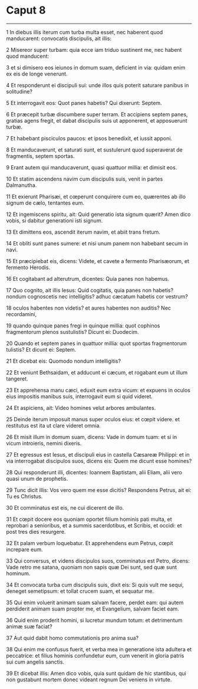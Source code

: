 # Caput 8

***

1 In diebus illis iterum cum turba multa esset, nec haberent quod manducarent: convocatis discipulis, ait illis:

2 Misereor super turbam: quia ecce iam triduo sustinent me, nec habent quod manducent:

3 et si dimisero eos ieiunos in domum suam, deficient in via: quidam enim ex eis de longe venerunt.

4 Et responderunt ei discipuli sui: unde illos quis poterit saturare panibus in solitudine?

5 Et interrogavit eos: Quot panes habetis? Qui dixerunt: Septem.

6 Et præcepit turbæ discumbere super terram. Et accipiens septem panes, gratias agens fregit, et dabat discipulis suis ut apponerent, et apposuerunt turbæ.

7 Et habebant pisciculos paucos: et ipsos benedixit, et iussit apponi.

8 Et manducaverunt, et saturati sunt, et sustulerunt quod superaverat de fragmentis, septem sportas.

9 Erant autem qui manducaverunt, quasi quattuor millia: et dimisit eos.

10 Et statim ascendens navim cum discipulis suis, venit in partes Dalmanutha.

11 Et exierunt Pharisæi, et cœperunt conquirere cum eo, quærentes ab illo signum de cælo, tentantes eum.

12 Et ingemiscens spiritu, ait: Quid generatio ista signum quærit? Amen dico vobis, si dabitur generationi isti signum.

13 Et dimittens eos, ascendit iterum navim, et abiit trans fretum.

14 Et obliti sunt panes sumere: et nisi unum panem non habebant secum in navi.

15 Et præcipiebat eis, dicens: Videte, et cavete a fermento Pharisæorum, et fermento Herodis.

16 Et cogitabant ad alterutrum, dicentes: Quia panes non habemus.

17 Quo cognito, ait illis Iesus: Quid cogitatis, quia panes non habetis? nondum cognoscetis nec intelligitis? adhuc cæcatum habetis cor vestrum?

18 oculos habentes non videtis? et aures habentes non auditis? Nec recordamini,

19 quando quinque panes fregi in quinque millia: quot cophinos fragmentorum plenos sustulistis? Dicunt ei: Duodecim.

20 Quando et septem panes in quattuor millia: quot sportas fragmentorum tulistis? Et dicunt ei: Septem.

21 Et dicebat eis: Quomodo nondum intelligitis?

22 Et veniunt Bethsaidam, et adducunt ei cæcum, et rogabant eum ut illum tangeret.

23 Et apprehensa manu cæci, eduxit eum extra vicum: et expuens in oculos eius impositis manibus suis, interrogavit eum si quid videret.

24 Et aspiciens, ait: Video homines velut arbores ambulantes.

25 Deinde iterum imposuit manus super oculos eius: et cœpit videre. et restitutus est ita ut clare videret omnia.

26 Et misit illum in domum suam, dicens: Vade in domum tuam: et si in vicum introieris, nemini dixeris.

27 Et egressus est Iesus, et discipuli eius in castella Cæsareæ Philippi: et in via interrogabat discipulos suos, dicens eis: Quem me dicunt esse homines?

28 Qui responderunt illi, dicentes: Ioannem Baptistam, alii Eliam, alii vero quasi unum de prophetis.

29 Tunc dicit illis: Vos vero quem me esse dicitis? Respondens Petrus, ait ei: Tu es Christus.

30 Et comminatus est eis, ne cui dicerent de illo.

31 Et cœpit docere eos quoniam oportet filium hominis pati multa, et reprobari a senioribus, et a summis sacerdotibus, et Scribis, et occidi: et post tres dies resurgere.

32 Et palam verbum loquebatur. Et apprehendens eum Petrus, cœpit increpare eum.

33 Qui conversus, et videns discipulos suos, comminatus est Petro, dicens: Vade retro me satana, quoniam non sapis quæ Dei sunt, sed quæ sunt hominum.

34 Et convocata turba cum discipulis suis, dixit eis: Si quis vult me sequi, deneget semetipsum: et tollat crucem suam, et sequatur me.

35 Qui enim voluerit animam suam salvam facere, perdet eam: qui autem perdiderit animam suam propter me, et Evangelium, salvam faciet eam.

36 Quid enim proderit homini, si lucretur mundum totum: et detrimentum animæ suæ faciat?

37 Aut quid dabit homo commutationis pro anima sua?

38 Qui enim me confusus fuerit, et verba mea in generatione ista adultera et peccatrice: et filius hominis confundetur eum, cum venerit in gloria patris sui cum angelis sanctis.

39 Et dicebat illis: Amen dico vobis, quia sunt quidam de hic stantibus, qui non gustabunt mortem donec videant regnum Dei veniens in virtute.

